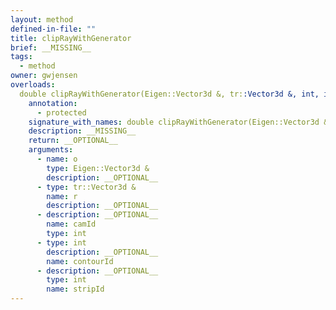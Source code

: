 ```yaml
---
layout: method
defined-in-file: ""
title: clipRayWithGenerator
brief: __MISSING__
tags:
  - method
owner: gwjensen
overloads:
  double clipRayWithGenerator(Eigen::Vector3d &, tr::Vector3d &, int, int, int):
    annotation:
      - protected
    signature_with_names: double clipRayWithGenerator(Eigen::Vector3d & o, tr::Vector3d & r, int camId, int contourId, int stripId)
    description: __MISSING__
    return: __OPTIONAL__
    arguments:
      - name: o
        type: Eigen::Vector3d &
        description: __OPTIONAL__
      - type: tr::Vector3d &
        name: r
        description: __OPTIONAL__
      - description: __OPTIONAL__
        name: camId
        type: int
      - type: int
        description: __OPTIONAL__
        name: contourId
      - description: __OPTIONAL__
        type: int
        name: stripId
---
```

